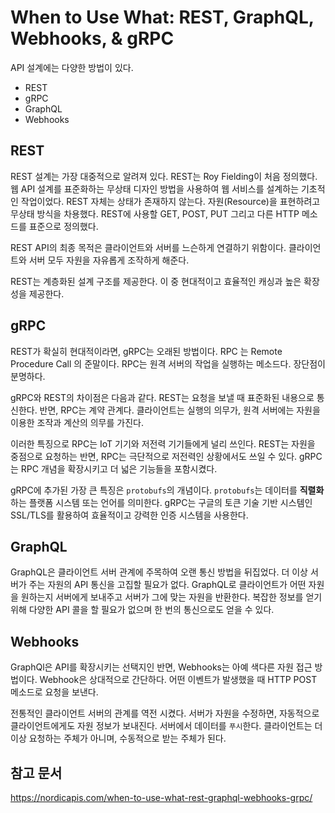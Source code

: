 # When to Use What: REST, GraphQL, Webhooks, & gRPC

API 설계에는 다양한 방법이 있다.

* REST
* gRPC
* GraphQL
* Webhooks

## REST

REST 설계는 가장 대중적으로 알려져 있다. REST는 Roy Fielding이 처음 정의했다. 웹 API 설계를 표준화하는 무상태 디자인 방법을 사용하여 웹 서비스를 설계하는 기초적인 작업이었다. REST 자체는 상태가 존재하지 않는다. 자원(Resource)을 표현하려고 무상태 방식을 차용했다. REST에 사용할 GET, POST, PUT 그리고 다른 HTTP 메소드를 표준으로 정의했다.

REST API의 최종 목적은 클라이언트와 서버를 느슨하게 연결하기 위함이다. 클라이언트와 서버 모두 자원을 자유롭게 조작하게 해준다.

REST는 계층화된 설계 구조를 제공한다. 이 중 현대적이고 효율적인 캐싱과 높은 확장성을 제공한다.

## gRPC

REST가 확실히 현대적이라면, gRPC는 오래된 방법이다. RPC 는 Remote Procedure Call 의 준말이다. RPC는 원격 서버의 작업을 실행하는 메소드다. 장단점이 분명하다.

gRPC와 REST의 차이점은 다음과 같다. REST는 요청을 보낼 때 표준화된 내용으로 통신한다. 반면, RPC는 계약 관계다. 클라이언트는 실행의 의무가, 원격 서버에는 자원을 이용한 조작과 계산의 의무를 가진다.

이러한 특징으로 RPC는 IoT 기기와 저전력 기기들에게 널리 쓰인다. REST는 자원을 중점으로 요청하는 반면, RPC는 극단적으로 저전력인 상황에서도 쓰일 수 있다. gRPC는 RPC 개념을 확장시키고 더 넓은 기능들을 포함시켰다.

gRPC에 추가된 가장 큰 특징은 `protobufs`의 개념이다. `protobufs`는 데이터를 **직렬화**하는 플랫폼 시스템 또는 언어를 의미한다. gRPC는 구글의 토큰 기술 기반 시스템인 SSL/TLS를 활용하여 효율적이고 강력한 인증 시스템을 사용한다.

## GraphQL

GraphQL은 클라이언트 서버 관계에 주목하여 오랜 통신 방법을 뒤집었다. 더 이상 서버가 주는 자원의 API 통신을 고집할 필요가 없다. GraphQL로 클라이언트가 어떤 자원을 원하는지 서버에게 보내주고 서버가 그에 맞는 자원을 반환한다. 복잡한 정보를 얻기 위해 다양한 API 콜을 할 필요가 없으며 한 번의 통신으로도 얻을 수 있다.

## Webhooks

GraphQl은 API를 확장시키는 선택지인 반면, Webhooks는 아예 색다른 자원 접근 방법이다. Webhook은 상대적으로 간단하다. 어떤 이벤트가 발생했을 때 HTTP POST 메소드로 요청을 보낸다.

전통적인 클라이언트 서버의 관계를 역전 시켰다. 서버가 자원을 수정하면, 자동적으로 클라이언트에게도 자원 정보가 보내진다. 서버에서 데이터를 `푸시`한다. 클라이언트는 더이상 요청하는 주체가 아니며, 수동적으로 받는 주체가 된다.

## 참고 문서

https://nordicapis.com/when-to-use-what-rest-graphql-webhooks-grpc/